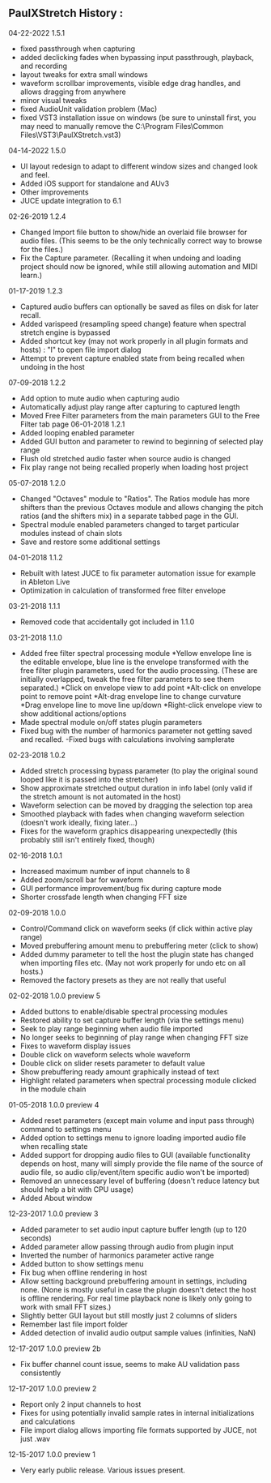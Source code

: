 
## PaulXStretch History :

04-22-2022 1.5.1
 - fixed passthrough when capturing
 - added declicking fades when bypassing input passthrough, playback, and recording
 - layout tweaks for extra small windows
 - waveform scrollbar improvements, visible edge drag handles, and allows dragging from anywhere
 - minor visual tweaks
 - fixed AudioUnit validation problem (Mac)
 - fixed VST3 installation issue on windows 
    (be sure to uninstall first, you may need to manually remove the C:\Program Files\Common Files\VST3\PaulXStretch.vst3)
 
04-14-2022 1.5.0
  - UI layout redesign to adapt to different window sizes and changed look
    and feel.
  - Added iOS support for standalone and AUv3
  - Other improvements
  - JUCE update integration to 6.1

02-26-2019 1.2.4
  - Changed Import file button to show/hide an overlaid file browser for audio files. (This seems to be the only 
	 technically correct way to browse for the files.)
  - Fix the Capture parameter. (Recalling it when undoing and loading project should now be ignored, 
	 while still allowing automation and MIDI learn.)

01-17-2019 1.2.3
  - Captured audio buffers can optionally be saved as files on disk for later recall.
  - Added varispeed (resampling speed change) feature when spectral stretch engine is bypassed
  - Added shortcut key (may not work properly in all plugin formats and hosts) :
		"I" to open file import dialog
  - Attempt to prevent capture enabled state from being recalled when undoing in the host

07-09-2018 1.2.2
  - Add option to mute audio when capturing audio
  - Automatically adjust play range after capturing to captured length
  - Moved Free Filter parameters from the main parameters GUI to the Free Filter tab page
06-01-2018 1.2.1
  - Added looping enabled parameter
  - Added GUI button and parameter to rewind to beginning of selected play range
  - Flush old stretched audio faster when source audio is changed
  - Fix play range not being recalled properly when loading host project

05-07-2018 1.2.0
  - Changed "Octaves" module to "Ratios". The Ratios module has more shifters than the previous 
	 Octaves module and allows changing the pitch ratios (and the shifters mix) 
	 in a separate tabbed page in the GUI.
  - Spectral module enabled parameters changed to target particular modules instead of chain slots
  - Save and restore some additional settings

04-01-2018 1.1.2 
  - Rebuilt with latest JUCE to fix parameter automation issue for example in Ableton Live
  - Optimization in calculation of transformed free filter envelope

03-21-2018 1.1.1
  - Removed code that accidentally got included in 1.1.0

03-21-2018 1.1.0
  - Added free filter spectral processing module
	 *Yellow envelope line is the editable envelope, blue line is the envelope transformed with the 
	 free filter plugin parameters, used for the audio processing. (These are initially overlapped, 
	 tweak the free filter parameters to see them separated.)
	 *Click on envelope view to add point
	 *Alt-click on envelope point to remove point
	 *Alt-drag envelope line to change curvature
	 *Drag envelope line to move line up/down
	 *Right-click envelope view to show additional actions/options
  - Made spectral module on/off states plugin parameters
  - Fixed bug with the number of harmonics parameter not getting saved and recalled.
	-Fixed bugs with calculations involving samplerate

02-23-2018 1.0.2
  - Added stretch processing bypass parameter (to play the original sound looped like it is passed into the stretcher)
  - Show approximate stretched output duration in info label (only valid if the stretch amount is not automated in the host)
  - Waveform selection can be moved by dragging the selection top area
  - Smoothed playback with fades when changing waveform selection (doesn't work ideally, fixing later...)
  - Fixes for the waveform graphics disappearing unexpectedly (this probably still isn't entirely fixed, though)

02-16-2018 1.0.1
  - Increased maximum number of input channels to 8
  - Added zoom/scroll bar for waveform
  - GUI performance improvement/bug fix during capture mode
  - Shorter crossfade length when changing FFT size

02-09-2018 1.0.0
  - Control/Command click on waveform seeks (if click within active play range)
  - Moved prebuffering amount menu to prebuffering meter (click to show)
  - Added dummy parameter to tell the host the plugin state has changed when importing files etc.
	 (May not work properly for undo etc on all hosts.)
  - Removed the factory presets as they are not really that useful

02-02-2018 1.0.0 preview 5
  - Added buttons to enable/disable spectral processing modules
  - Restored ability to set capture buffer length (via the settings menu)
  - Seek to play range beginning when audio file imported
  - No longer seeks to beginning of play range when changing FFT size
  - Fixes to waveform display issues
  - Double click on waveform selects whole waveform
  - Double click on slider resets parameter to default value
  - Show prebuffering ready amount graphically instead of text
  - Highlight related parameters when spectral processing module clicked in the module chain

01-05-2018 1.0.0 preview 4
  - Added reset parameters (except main volume and input pass through) command to settings menu
  - Added option to settings menu to ignore loading imported audio file when recalling state
  - Added support for dropping audio files to GUI (available functionality depends on host, many will simply 
	 provide the file name of the source of audio file, so audio clip/event/item specific audio won't be imported)
  - Removed an unnecessary level of buffering (doesn't reduce latency but should help a bit with CPU usage)
  - Added About window

12-23-2017 1.0.0 preview 3
  - Added parameter to set audio input capture buffer length (up to 120 seconds)
  - Added parameter allow passing through audio from plugin input
  - Inverted the number of harmonics parameter active range
  - Added button to show settings menu
  - Fix bug when offline rendering in host
  - Allow setting background prebuffering amount in settings, including none. 
	 (None is mostly useful in case the plugin doesn't detect the host is offline rendering. 
	 For real time playback none is likely only going to work with small FFT sizes.)
  - Slightly better GUI layout but still mostly just 2 columns of sliders
  - Remember last file import folder
  - Added detection of invalid audio output sample values (infinities, NaN)

12-17-2017 1.0.0 preview 2b
  - Fix buffer channel count issue, seems to make AU validation pass consistently

12-17-2017 1.0.0 preview 2
  - Report only 2 input channels to host
  - Fixes for using potentially invalid sample rates in internal initializations and calculations
  - File import dialog allows importing file formats supported by JUCE, not just .wav

12-15-2017 1.0.0 preview 1
  - Very early public release. Various issues present.

